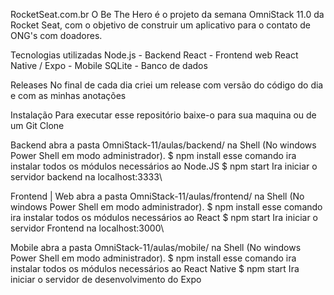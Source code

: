 RocketSeat.com.br
O Be The Hero é o projeto da semana OmniStack 11.0 da Rocket Seat, com o objetivo de construir um aplicativo para o contato de ONG's com doadores.

Tecnologias utilizadas
Node.js - Backend
React - Frontend web
React Native / Expo - Mobile
SQLite - Banco de dados

Releases
No final de cada dia criei um release com versão do código do dia e com as minhas anotações

Instalação
Para executar esse repositório baixe-o para sua maquina ou de um Git Clone

Backend
abra a pasta OmniStack-11/aulas/backend/ na Shell (No windows Power Shell em modo administrador).
$ npm install esse comando ira instalar todos os módulos necessários ao Node.JS
$ npm start Ira iniciar o servidor backend na localhost:3333\

Frontend | Web
abra a pasta OmniStack-11/aulas/frontend/ na Shell (No windows Power Shell em modo administrador).
$ npm install esse comando ira instalar todos os módulos necessários ao React
$ npm start Ira iniciar o servidor Frontend na localhost:3000\

Mobile
abra a pasta OmniStack-11/aulas/mobile/ na Shell (No windows Power Shell em modo administrador).
$ npm install esse comando ira instalar todos os módulos necessários ao React Native
$ npm start Ira iniciar o servidor de desenvolvimento do Expo
